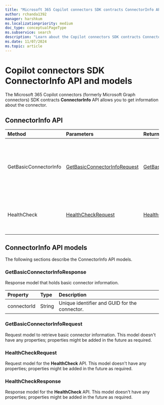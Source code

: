 ```yaml
---
title: "Microsoft 365 Copilot connectors SDK contracts ConnectorInfo API and models"
author: rchanda1392
manager: harshkum
ms.localizationpriority: medium
doc_type: conceptualPageType
ms.subservice: search
description: "Learn about the Copilot connectors SDK contracts ConnectorInfo API and models."
ms.date: 11/07/2024
ms.topic: article
---
```


# Copilot connectors SDK ConnectorInfo API and models

The Microsoft 365 Copilot connectors (formerly Microsoft Graph connectors) SDK contracts **ConnectorInfo** API allows you to get information about the connector.

## ConnectorInfo API

|Method |Parameters |Return Type |Description |
|:----------|:-------------|:----------|:-------------|
|GetBasicConnectorInfo |[GetBasicConnectorInfoRequest](#getbasicconnectorinforequest) |[GetBasicConnectorInfoResponse](#getbasicconnectorinforesponse) |Gets basic information about the connector. Used by the platform to fetch the unique connector ID. |
|HealthCheck |[HealthCheckRequest](#healthcheckrequest) |[HealthCheckResponse](#healthcheckresponse) |Checks communication from the platform to the connector server. |

## ConnectorInfo API models

The following sections describe the ConnectorInfo API models.

### GetBasicConnectorInfoResponse

Response model that holds basic connector information.

|Property |Type |Description |
|:----------|:-------------|:----------|
|connectorId |String  |Unique identifier and GUID for the connector. |

### GetBasicConnectorInfoRequest

Request model to retrieve basic connector information. This model doesn't have any properties; properties might be added in the future as required.

### HealthCheckRequest

Request model for the **HealthCheck** API. This model doesn't have any properties; properties might be added in the future as required.

### HealthCheckResponse

Response model for the **HealthCheck** API. This model doesn't have any properties; properties might be added in the future as required.
